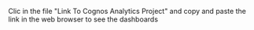 Clic in the file "Link To Cognos Analytics Project" and copy and paste the link in the web browser to see the dashboards

